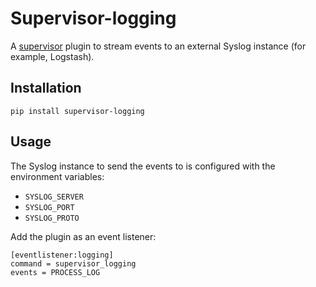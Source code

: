 Supervisor-logging
==================

A [supervisor] plugin to stream events to an external Syslog instance (for
example, Logstash).

Installation
------------

```
pip install supervisor-logging
```

Usage
-----

The Syslog instance to send the events to is configured with the environment
variables:

* `SYSLOG_SERVER`
* `SYSLOG_PORT`
* `SYSLOG_PROTO`

Add the plugin as an event listener:

```
[eventlistener:logging]
command = supervisor_logging
events = PROCESS_LOG
```

[supervisor]: http://supervisord.org/
